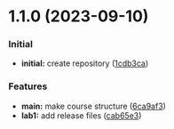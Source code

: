 # 1.1.0 (2023-09-10)

### Initial

* **initial:** create repository ([1cdb3ca](https://github.com/vvsattarova/study_2023-2024_infosec/commit/1cdb3ca8c733bf63fae4c7370f94430f3aba830b))

### Features

* **main:** make course structure ([6ca9af3](https://github.com/vvsattarova/study_2023-2024_infosec/commit/6ca9af3d19a8f90778e2562e16f5a6e21fede43c))
* **lab1:** add release files ([cab65e3](https://github.com/vvsattarova/study_2023-2024_infosec/commit/cab65e36368d6f0840ce4ec974c88e7a67acb8c0))

